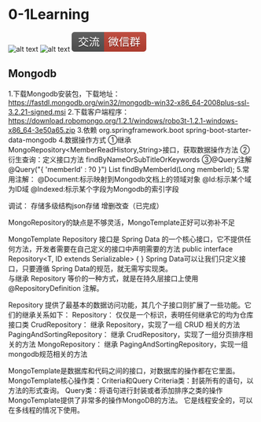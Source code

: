 # 0-1Learning

![alt text](../static/common/svg/luoxiaosheng.svg "公众号")
![alt text](../static/common/svg/luoxiaosheng_learning.svg "学习")
![alt text](../static/common/svg/luoxiaosheng_wechat.svg "微信")


## Mongodb

1.下载Mongodb安装包，下载地址：https://fastdl.mongodb.org/win32/mongodb-win32-x86_64-2008plus-ssl-3.2.21-signed.msi
2.下载客户端程序：https://download.robomongo.org/1.2.1/windows/robo3t-1.2.1-windows-x86_64-3e50a65.zip
3.依赖
<dependency> 
<groupId>org.springframework.boot</groupId> 
<artifactId>spring-boot-starter-data-mongodb</artifactId> 
</dependency>
4.数据操作方式
①继承MongoRepository<MemberReadHistory,String>接口，获取数据操作方法
②衍生查询：定义接口方法 findByNameOrSubTitleOrKeywords
③@Query注解
@Query("{ 'memberId' : ?0 }") 
List<MemberReadHistory> findByMemberId(Long memberId);
5.常用注解：
@Document:标示映射到Mongodb文档上的领域对象
@Id:标示某个域为ID域
@Indexed:标示某个字段为Mongodb的索引字段

调试：
存储多级结构json存储
增删改查（已完成）

MongoRepository的缺点是不够灵活，MongoTemplate正好可以弥补不足

MongoTemplate
Repository 接口是 Spring Data 的一个核心接口，它不提供任何方法，开发者需要在自己定义的接口中声明需要的方法 
public interface Repository<T, ID extends Serializable> { } 
Spring Data可以让我们只定义接口，只要遵循 Spring Data的规范，就无需写实现类。  
与继承 Repository 等价的一种方式，就是在持久层接口上使用 @RepositoryDefinition 注解。

Repository 提供了最基本的数据访问功能，其几个子接口则扩展了一些功能。它们的继承关系如下： 
Repository： 仅仅是一个标识，表明任何继承它的均为仓库接口类
CrudRepository： 继承 Repository，实现了一组 CRUD 相关的方法 
PagingAndSortingRepository： 继承 CrudRepository，实现了一组分页排序相关的方法 
MongoRepository： 继承 PagingAndSortingRepository，实现一组 mongodb规范相关的方法



MongoTemplate是数据库和代码之间的接口，对数据库的操作都在它里面。
MongoTemplate核心操作类：Criteria和Query 
Criteria类：封装所有的语句，以方法的形式查询。
Query类：将语句进行封装或者添加排序之类的操作
MongoTemplate提供了非常多的操作MongoDB的方法。 它是线程安全的，可以在多线程的情况下使用。

